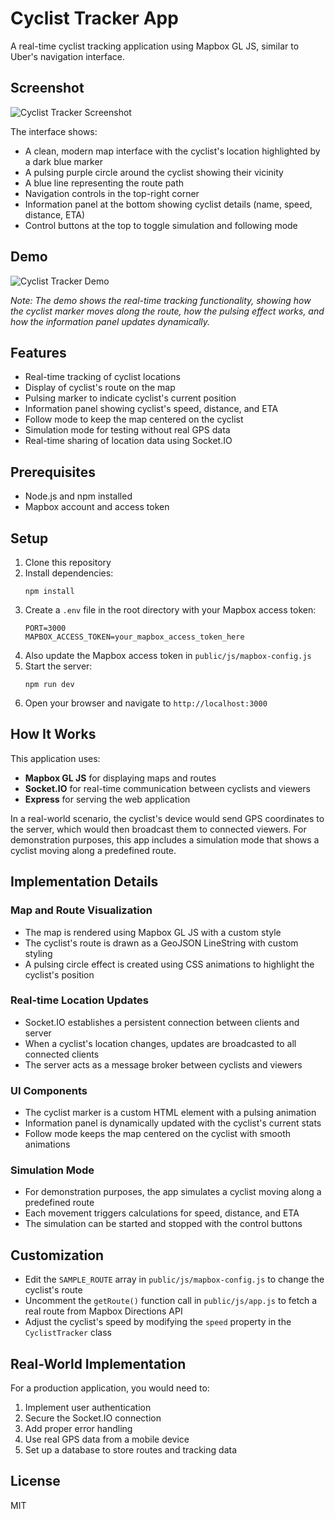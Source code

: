# Cyclist Tracker App

A real-time cyclist tracking application using Mapbox GL JS, similar to Uber's navigation interface.

## Screenshot

![Cyclist Tracker Screenshot](screenshot.png)

The interface shows:

-   A clean, modern map interface with the cyclist's location highlighted by a dark blue marker
-   A pulsing purple circle around the cyclist showing their vicinity
-   A blue line representing the route path
-   Navigation controls in the top-right corner
-   Information panel at the bottom showing cyclist details (name, speed, distance, ETA)
-   Control buttons at the top to toggle simulation and following mode

## Demo

![Cyclist Tracker Demo](![Image](https://github.com/user-attachments/assets/77bc74f7-3b26-4f9f-882e-2aa95b6f4edc))

_Note: The demo shows the real-time tracking functionality, showing how the cyclist marker moves along the route, how the pulsing effect works, and how the information panel updates dynamically._

## Features

-   Real-time tracking of cyclist locations
-   Display of cyclist's route on the map
-   Pulsing marker to indicate cyclist's current position
-   Information panel showing cyclist's speed, distance, and ETA
-   Follow mode to keep the map centered on the cyclist
-   Simulation mode for testing without real GPS data
-   Real-time sharing of location data using Socket.IO

## Prerequisites

-   Node.js and npm installed
-   Mapbox account and access token

## Setup

1. Clone this repository
2. Install dependencies:
    ```
    npm install
    ```
3. Create a `.env` file in the root directory with your Mapbox access token:
    ```
    PORT=3000
    MAPBOX_ACCESS_TOKEN=your_mapbox_access_token_here
    ```
4. Also update the Mapbox access token in `public/js/mapbox-config.js`
5. Start the server:
    ```
    npm run dev
    ```
6. Open your browser and navigate to `http://localhost:3000`

## How It Works

This application uses:

-   **Mapbox GL JS** for displaying maps and routes
-   **Socket.IO** for real-time communication between cyclists and viewers
-   **Express** for serving the web application

In a real-world scenario, the cyclist's device would send GPS coordinates to the server, which would then broadcast them to connected viewers. For demonstration purposes, this app includes a simulation mode that shows a cyclist moving along a predefined route.

## Implementation Details

### Map and Route Visualization

-   The map is rendered using Mapbox GL JS with a custom style
-   The cyclist's route is drawn as a GeoJSON LineString with custom styling
-   A pulsing circle effect is created using CSS animations to highlight the cyclist's position

### Real-time Location Updates

-   Socket.IO establishes a persistent connection between clients and server
-   When a cyclist's location changes, updates are broadcasted to all connected clients
-   The server acts as a message broker between cyclists and viewers

### UI Components

-   The cyclist marker is a custom HTML element with a pulsing animation
-   Information panel is dynamically updated with the cyclist's current stats
-   Follow mode keeps the map centered on the cyclist with smooth animations

### Simulation Mode

-   For demonstration purposes, the app simulates a cyclist moving along a predefined route
-   Each movement triggers calculations for speed, distance, and ETA
-   The simulation can be started and stopped with the control buttons

## Customization

-   Edit the `SAMPLE_ROUTE` array in `public/js/mapbox-config.js` to change the cyclist's route
-   Uncomment the `getRoute()` function call in `public/js/app.js` to fetch a real route from Mapbox Directions API
-   Adjust the cyclist's speed by modifying the `speed` property in the `CyclistTracker` class

## Real-World Implementation

For a production application, you would need to:

1. Implement user authentication
2. Secure the Socket.IO connection
3. Add proper error handling
4. Use real GPS data from a mobile device
5. Set up a database to store routes and tracking data

## License

MIT
